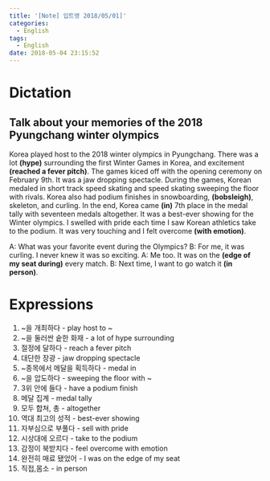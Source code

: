 ```yaml
---
title: '[Note] 입트영 2018/05/01]'
categories:
  - English
tags:
  - English
date: 2018-05-04 23:15:52
---
```


# Dictation
## Talk about your memories of the 2018 Pyungchang winter olympics

Korea played host to the 2018 winter olympics in Pyungchang. There was a lot **(hype)** surrounding the first Winter Games in Korea, and excitement **(reached a fever pitch)**. The games kiced off with the opening ceremony on February 9th. It was a jaw dropping spectacle. During the games, Korean medaled in short track speed skating and speed skating sweeping the floor with rivals. Korea also had podium finishes in snowboarding, **(bobsleigh)**, skeleton, and curling. In the end, Korea came **(in)** 7th place in the medal tally with seventeen medals altogether. It was a best-ever showing for the Winter olympics. I swelled with pride each time I saw Korean athletics take to the podium. It was very touching and I felt overcome **(with emotion)**. 

A: What was your favorite event during the Olympics?
B: For me, it was curling. I never knew it was so exciting.
A: Me too. It was on the **(edge of my seat during)** every match.
B: Next time, I want to go watch it **(in person)**.

# Expressions
1. ~을 개최하다 - play host to ~
2. ~을 둘러싼 숱한 화재 - a lot of hype surrounding
3. 절정에 달하다 - reach a fever pitch
4. 대단한 장광 - jaw dropping spectacle
5. ~종목에서 메달을 획득하다 - medal in
6. ~을 압도하다 - sweeping the floor with ~
7. 3위 안에 들다 - have a podium finish
8. 메달 집계 - medal tally
9. 모두 합쳐, 총 - altogether
10. 역대 최고의 성적 - best-ever showing
11. 자부심으로 부풀다 - sell with pride
12. 시상대에 오르다 - take to the podium
13. 감정이 북받치다 - feel overcome with emotion
14. 완전히 매료 됐었어 - I was on the edge of my seat
15. 직접,몸소 - in person
